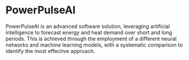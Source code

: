 # PowerPulseAI
PowerPulseAI is an advanced software solution, leveraging artificial intelligence to forecast energy and heat demand over short and long periods. This is achieved through the employment of a different neural networks and machine learning models, with a systematic comparison to identify the most effective approach. 
